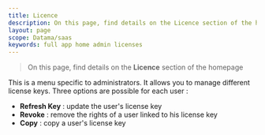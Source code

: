 ```yaml
---
title: Licence
description: On this page, find details on the Licence section of the homepage
layout: page
scope: Datama/saas
keywords: full app home admin licenses
---
```


> On this page, find details on the  **Licence** section of the homepage


This is a menu specific to administrators. It allows you to manage different license keys. Three options are possible for each user :

- **Refresh Key** : update the user's license key
- **Revoke** : remove the rights of a user linked to his license key
- **Copy** : copy a user's license key

